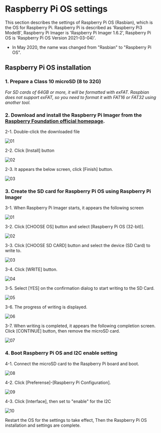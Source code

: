 # Raspberry Pi OS settings

This section describes the settings of Raspberry Pi OS (Rasbian), which is the OS for Raspberry Pi.
Raspberry Pi is described as 'Raspberry Pi3 ModelB', 
Raspberry Pi Imager is 'Raspberry Pi Imager 1.6.2',
Raspberry Pi OS is 'Raspberry Pi OS Version 2021-03-04)'.
* In May 2020, the name was changed from "Rasbian" to "Raspberry Pi OS".

## Raspberry Pi OS installation
<a name="osInstallation"></a>

### 1. Prepare a Class 10 microSD (8 to 32G)

*For SD cards of 64GB or more, it will be formatted with exFAT.
Raspbian does not support exFAT, so you need to format it with FAT16 or FAT32 using another tool.*

### 2. Download and install the Raspberry Pi Imager from the [Raspberry Foundation official homepage](https://raspberrypi.org/software/).


2-1. Double-click the downloaded file

![01](/install/img/imager-00.png)  

2-2. Click [Install] button

![02](/install/img/imager-01.png)  

2-3. It appears the below screen, click [Finish] button.

![03](/install/img/imager-02.png)  

### 3. Create the SD card for Raspberry Pi OS using Raspberry Pi Imager

3-1. When Raspberry Pi Imager starts, it appears the following screen

   ![01](/install/img/osInstall-01.png)  


3-2. Click [CHOOSE OS] button and select [Raspberry Pi OS (32-bit)].

   ![02](/install/img/osInstall-02.png) 

3-3. Click [CHOOSE SD CARD] button and select the device (SD Card) to write to.

  ![03](/install/img/osInstall-03.png) 

3-4. Click [WRITE] button.

  ![04](/install/img/osInstall-04.png) 

3-5. Select [YES] on the confirmation dialog to start writing to the SD Card.

  ![05](/install/img/osInstall-05.png) 

3-6. The progress of writing is displayed.

  ![06](/install/img/osInstall-07.png) 

3-7. When writing is completed, it appears the following completion screen.
Click [CONTINUE] button, then remove the microSD card.

  ![07](/install/img/osInstall-08.png) 

### 4. Boot Raspberry Pi OS and I2C enable setting

4-1. Connect the microSD card to the Raspberry Pi board and boot.

  ![08](/install/img/osInstall-09.png) 

4-2. Click [Preferense]-[Raspberry Pi Configuration].

  ![09](/install/img/i2cSetting-01.jpg) 

<a name="i2cEnableSetting"></a>
4-3. Click [Interface], then set to "enable" for the I2C

  ![10](/install/img/i2cSetting-02.jpg)  

Restart the OS for the settings to take effect, Then the Raspberry Pi OS installation and settings are complete.

